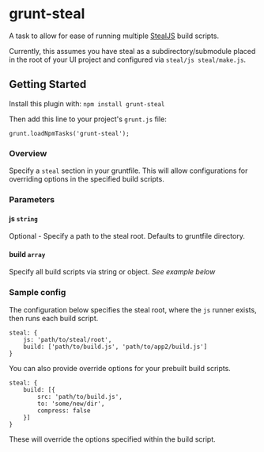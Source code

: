 # grunt-steal

A task to allow for ease of running multiple [StealJS](http://javascriptmvc.com/docs.html#!stealjs "StealJS") build scripts.

Currently, this assumes you have steal as a subdirectory/submodule placed in the root of your UI project and configured via `steal/js steal/make.js`.

## Getting Started

Install this plugin with: `npm install grunt-steal`

Then add this line to your project's `grunt.js` file:

	grunt.loadNpmTasks('grunt-steal');

### Overview

Specify a `steal` section in your gruntfile. This will allow configurations for overriding options in the specified build scripts.

### Parameters

#### js `string`

Optional - Specify a path to the steal root. Defaults to gruntfile directory.

#### build `array`

Specify all build scripts via string or object. *See example below*

### Sample config

The configuration below specifies the steal root, where the `js` runner exists, then runs each build script.

	steal: {
		js: 'path/to/steal/root',
		build: ['path/to/build.js', 'path/to/app2/build.js']
	}

You can also provide override options for your prebuilt build scripts.

	steal: {
		build: [{
			src: 'path/to/build.js',
			to: 'some/new/dir',
			compress: false
		}]
	}

These will override the options specified within the build script.